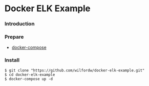 # Docker ELK Example

### Introduction

### Prepare

 - [docker-compose](https://docs.docker.com/compose/install/#install-compose)

### Install

```
$ git clone "https://github.com/wilfordw/docker-elk-example.git"
$ cd docker-elk-example
$ docker-compose up -d
```